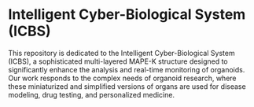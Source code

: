 # Intelligent Cyber-Biological System (ICBS)

This repository is dedicated to the Intelligent Cyber-Biological System (ICBS), a sophisticated multi-layered MAPE-K structure designed to significantly enhance the analysis and real-time monitoring of organoids. Our work responds to the complex needs of organoid research, where these miniaturized and simplified versions of organs are used for disease modeling, drug testing, and personalized medicine.

